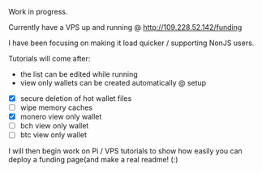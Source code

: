 Work in progress. 

Currently have a VPS up and running @ http://109.228.52.142/funding

I have been focusing on making it load quicker / supporting NonJS users.

Tutorials will come after:    
- the list can be edited while running
- view only wallets can be created automatically @ setup 
- [x] secure deletion of hot wallet files
- [ ] wipe memory caches
- [x] monero view only wallet
- [ ] bch view only wallet
- [ ] btc view only wallet

I will then begin work on Pi / VPS tutorials to show how easily you can deploy a funding page(and make a real readme! (:)
